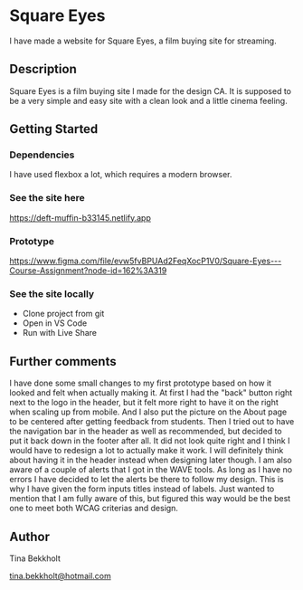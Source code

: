# Square Eyes

I have made a website for Square Eyes, a film buying site for streaming.

## Description

Square Eyes is a film buying site I made for the design CA. It is supposed to be a very simple and easy site with a clean look and a little cinema feeling.

## Getting Started

### Dependencies

I have used flexbox a lot, which requires a modern browser.

### See the site here

https://deft-muffin-b33145.netlify.app

### Prototype

https://www.figma.com/file/evw5fvBPUAd2FeqXocP1V0/Square-Eyes---Course-Assignment?node-id=162%3A319

### See the site locally

- Clone project from git
- Open in VS Code
- Run with Live Share

## Further comments

I have done some small changes to my first prototype based on how it looked and felt when actually making it. At first I had the "back" button right next to the logo in the header, but it felt more right to have it on the right when scaling up from mobile. And I also put the picture on the About page to be centered after getting feedback from students.
Then I tried out to have the navigation bar in the header as well as recommended, but decided to put it back down in the footer after all. It did not look quite right and I think I would have to redesign a lot to actually make it work. I will definitely think about having it in the header instead when designing later though.
I am also aware of a couple of alerts that I got in the WAVE tools. As long as I have no errors I have decided to let the alerts be there to follow my design. This is why I have given the form inputs titles instead of labels. Just wanted to mention that I am fully aware of this, but figured this way would be the best one to meet both WCAG criterias and design.

## Author

Tina Bekkholt

tina.bekkholt@hotmail.com
